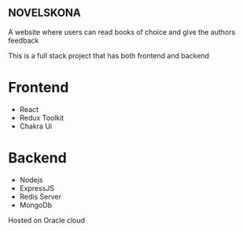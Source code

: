 ## NOVELSKONA

A website where users can read books of choice and give the authors feedback

This is a full stack project that has both frontend and backend

# Frontend

- React
- Redux Toolkit
- Chakra Ui

# Backend

- Nodejs
- ExpressJS
- Redis Server
- MongoDb

Hosted on Oracle cloud
